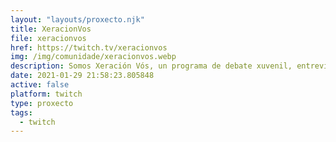 ```yaml
---
layout: "layouts/proxecto.njk"
title: XeracionVos
file: xeracionvos
href: https://twitch.tv/xeracionvos
img: /img/comunidade/xeracionvos.webp
description: Somos Xeración Vós, un programa de debate xuvenil, entrevistas varias e información e análise sobre a actualidade política, económica e social.
date: 2021-01-29 21:58:23.805848
active: false
platform: twitch
type: proxecto
tags:
  - twitch
---
```

